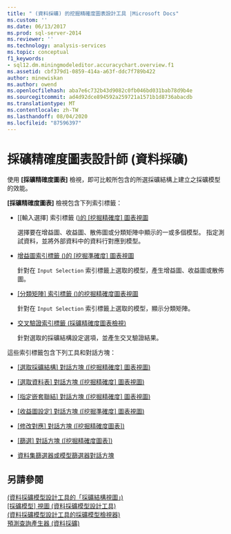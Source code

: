 ```yaml
---
title: " (資料採礦) 的挖掘精確度圖表設計工具 |Microsoft Docs"
ms.custom: ''
ms.date: 06/13/2017
ms.prod: sql-server-2014
ms.reviewer: ''
ms.technology: analysis-services
ms.topic: conceptual
f1_keywords:
- sql12.dm.miningmodeleditor.accuracychart.overview.f1
ms.assetid: cbf379d1-0859-414a-a63f-ddc7f789b422
author: minewiskan
ms.author: owend
ms.openlocfilehash: aba7e6c732b43d9082c0fb046bd031bab78d9b4e
ms.sourcegitcommit: ad4d92dce894592a259721a1571b1d8736abacdb
ms.translationtype: MT
ms.contentlocale: zh-TW
ms.lasthandoff: 08/04/2020
ms.locfileid: "87596397"
---
```

# <a name="mining-accuracy-chart-designer-data-mining"></a>採礦精確度圖表設計師 (資料採礦)
  使用 **[採礦精確度圖表]** 檢視，即可比較所包含的所選採礦結構上建立之採礦模型的效能。  
  
 **[採礦精確度圖表]** 檢視包含下列索引標籤：  
  
-   [[輸入選擇] 索引標籤 &#40;[&#41;的 [挖掘精確度] 圖表視圖](input-selection-tab-mining-accuracy-chart-view.md)  
  
     選擇要在增益圖、收益圖、散佈圖或分類矩陣中顯示的一或多個模型。 指定測試資料，並將外部資料中的資料行對應到模型。  
  
-   [增益圖索引標籤 &#40;&#41;的 [挖掘準確度] 圖表視圖](lift-chart-tab-mining-accuracy-chart-view.md)  
  
     針對在 `Input Selection` 索引標籤上選取的模型，產生增益圖、收益圖或散佈圖。  
  
-   [[分類矩陣] 索引標籤 &#40;&#41;的挖掘精確度圖表視圖](classification-matrix-tab-mining-accuracy-chart-view.md)  
  
     針對在 `Input Selection` 索引標籤上選取的模型，顯示分類矩陣。  
  
-   [交叉驗證索引標籤 &#40;採礦精確度圖表檢視&#41;](cross-validation-tab-mining-accuracy-chart-view.md)  
  
     針對選取的採礦結構設定選項，並產生交叉驗證結果。  
  
 這些索引標籤包含下列工具和對話方塊：  
  
-   [[選取採礦結構] 對話方塊 &#40;[挖掘精確度] 圖表視圖&#41;](select-mining-structure-dialog-box-mining-accuracy-chart-view.md)  
  
-   [[選取資料表] 對話方塊 &#40;[挖掘精確度] 圖表視圖&#41;](select-table-dialog-box-mining-accuracy-chart-view.md)  
  
-   [[指定嵌套聯結] 對話方塊 &#40;[挖掘精確度] 圖表視圖&#41;](specify-nested-join-dialog-box-mining-accuracy-chart-view.md)  
  
-   [[收益圖設定] 對話方塊 &#40;[挖掘準確度] 圖表視圖&#41;](profit-chart-settings-dialog-box-mining-accuracy-chart-view.md)  
  
-   [[修改對應] 對話方塊 &#40;[挖掘精確度圖表]&#41;](modify-mapping-dialog-box-mining-accuracy-chart.md)  
  
-   [[篩選] 對話方塊 &#40;[挖掘精確度圖表]&#41;](filter-dialog-box-mining-accuracy-chart.md)  
  
-   [資料集篩選器或模型篩選器對話方塊](data-set-filter-or-model-filter-dialog-box.md)  
  
## <a name="see-also"></a>另請參閱  
 [&#40;資料採礦模型設計工具的「採礦結構視圖」&#41;](mining-structure-view-data-mining-model-designer.md)   
 [[採礦模型] 視圖 &#40;資料採礦模型設計工具&#41;](mining-models-view-data-mining-model-designer.md)   
 [&#40;資料採礦模型設計工具的採礦模型檢視器&#41;](mining-model-viewers-data-mining-model-designer.md)   
 [預測查詢產生器 &#40;資料採礦&#41;](prediction-query-builder-data-mining.md)  
  
  
